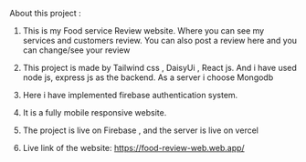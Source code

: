 About this project :

1. This is my Food service Review website. Where you can see my services and customers review. You can also post a review here and you can change/see your review 

2. This project is made by Tailwind css , DaisyUi , React js. And i have used node js, express js as the backend. As a server i choose Mongodb 

3. Here i have implemented firebase authentication system. 
4. It is a fully mobile responsive website. 
5. The project is live on Firebase , and the server is live on vercel 

6. Live link of the website: https://food-review-web.web.app/